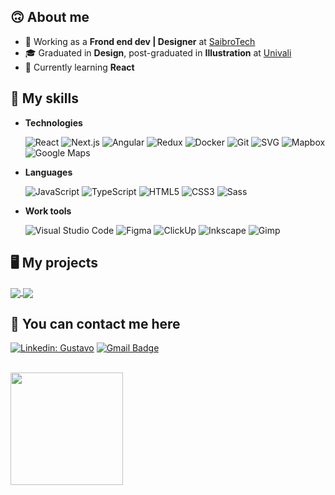 ## 🙃 About me

- 💼 Working as a **Frond end dev | Designer** at <a href="https://www.saibro.tech/">SaibroTech</a>
- 🎓 Graduated in **Design**, post-graduated in **Illustration** at <a href="https://www.univali.br/">Univali</a>
- 🌱 Currently learning **React**

## 🧰 My skills

- **Technologies**

  ![React](https://img.shields.io/badge/-React-333333?style=flat&logo=react&logoColor=61DAFB)
  ![Next.js](https://img.shields.io/badge/-Next.js-333333?style=flat&logo=next.js&logoColor=000000)
  ![Angular](https://img.shields.io/badge/-Angular-333333?style=flat&logo=angular&logoColor=DD0031)
  ![Redux](https://img.shields.io/badge/-Redux-333333?style=flat&logo=redux&logoColor=764ABC)
  ![Docker](https://img.shields.io/badge/-Docker-333333?style=flat&logo=docker&logoColor=2496ED)
  ![Git](https://img.shields.io/badge/-Git-333333?style=flat&logo=git&logoColor=F05032)
  ![SVG](https://img.shields.io/badge/-SVG-333333?style=flat&logo=svg&logoColor=FFB13B)
  ![Mapbox](https://img.shields.io/badge/-Mapbox-333333?style=flat&logo=mapbox&logoColor=000000)
  ![Google Maps](https://img.shields.io/badge/-Google&nbsp;Maps-333333?style=flat&logo=googlemaps&logoColor=4285F4)

- **Languages**

  ![JavaScript](https://img.shields.io/badge/-JavaScript-333333?style=flat&logo=javascript&logoColor=F7DF1E)
  ![TypeScript](https://img.shields.io/badge/-TypeScript-333333?style=flat&logo=typescript&logoColor=3178C6)
  ![HTML5](https://img.shields.io/badge/-HTML5-333333?style=flat&logo=HTML5&logoColor=E34F26)
  ![CSS3](https://img.shields.io/badge/-CSS3-333333?style=flat&logo=CSS3&logoColor=1572B6)
  ![Sass](https://img.shields.io/badge/-Sass-333333?style=flat&logo=sass&logoColor=CC6699)

- **Work tools**

  ![Visual Studio Code](https://img.shields.io/badge/-Visual%20Studio%20Code-333333?style=flat&logo=visual-studio-code&logoColor=007ACC)
  ![Figma](https://img.shields.io/badge/-Figma-333333?style=flat&logo=figma&logoColor=F24E1E)
  ![ClickUp](https://img.shields.io/badge/-ClickUp-333333?style=flat&logo=clickup&logoColor=7B68EE)
  ![Inkscape](https://img.shields.io/badge/-Inkscape-333333?style=flat&logo=inkscape&logoColor=000000)
  ![Gimp](https://img.shields.io/badge/-Gimp-333333?style=flat&logo=gimp&logoColor=5C5543)

## 🖥 My projects

<a href="https://github.com/gutivalente/gutivalente.github.io">
  <img align="center" src="https://github-readme-stats.vercel.app/api/pin/?username=gutivalente&repo=gutivalente.github.io&theme=gruvbox" />
</a>

<a href="https://github.com/gutivalente/aluracord-glitch">
  <img align="center" src="https://github-readme-stats.vercel.app/api/pin/?username=gutivalente&repo=aluracord-glitch&theme=gruvbox" />
</a>

<br/>

## 💬 You can contact me here

[![Linkedin: Gustavo](https://img.shields.io/badge/-LinkedIn-0A66C2?style=flat&logo=Linkedin&logoColor=white&link=https://www.linkedin.com/in/gutivalente/)](https://www.linkedin.com/in/gutivalente/)
[![Gmail Badge](https://img.shields.io/badge/-gutivalente@gmail.com-EA4335?style=flat&logo=Gmail&logoColor=white&link=mailto:gutivalente@gmail.com)](mailto:gutivalente@gmail.com)

<br/>

<a href="https://github.com/gutivalente">
  <img height="180em" src="https://github-readme-stats.vercel.app/api?username=gutivalente&theme=gruvbox&show_icons=true" />
</a>
